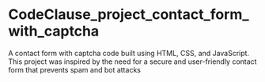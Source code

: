 # CodeClause_project_contact_form_with_captcha
A contact form with captcha code built using HTML, CSS, and JavaScript. This project was inspired by the need for a secure and user-friendly contact form that prevents spam and bot attacks
